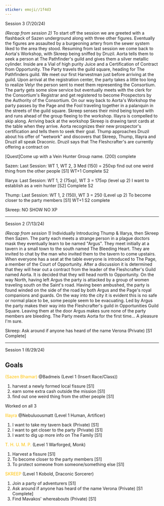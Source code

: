 ```yaml
---
sticker: emoji//1f4d3
---
```

Session 3 (7/20/24)

*(Recap from session 2)* 
To start off the session we are greeted with a flashback of Sazen underground along with three other figures. Eventually the figures are assaulted by a burgeoning artery from the sewer system liked to the area they stood.
Resuming from last session we come back to Aorta's Workshop, with Skreep being sniffed by Druzil. 
Aorta tells them to seek a person at The Pathfinder's guild and gives them a silver metallic cylinder. Inside are a Vial of high purity Juice and a Certification of Contract from Opportunity. 
The Party travels the guild square, heading for The Pathfinders guild. 
We meet our first Harvestman just before arriving at the guild.
Upon arrival at the registration center, the party takes a little too long to realize Velyr the person sent to meet them representing the Consortium. 
The party gets some slow service but eventually meets with the clerk for the Consortium's Registrar and get registered to become Prospectors by the Authority of the Consortium. 
On our way back to Aorta's Workshop the party passes by the Page and the Fool traveling together in a palanquin in the streets of the guild square. Skreep senses their mind being toyed with and runs ahead of the group fleeing to the workshop. Illayra is compelled to skip along. 
Arriving back at the workshop Skreep is drawing tarot cards at the table when they arrive. 
Aorta recognizes their new prospector's certification and tells them to seek their goal. 
Thump approaches Druzil about his offer of "wetwork" and discovers that Skreep, Thump, Illayra and Druzil all speak Draconic. 
Druzil says that The Fleshcrafter's are currently offering a contract on 



[Quest]Come up with a Vein Hunter Group name. (200) complete

Sazen: 
Last Session: WT 1, WT 2, 3 Med (150) = 250xp 
find out one weird thing from the other people [S1] WT+1 Complete S2

Illarya: 
Last Session: WT 1, 2 (75xp), WT 3 = 175xp (level up 2)
I want to establish as a vein hunter [S2] Complete S2

Thump: 
Last Session: WT 1, 2 (150), WT 3 = 250 (Level up 2)
To become closer to the party members [S1] WT+1 S2 complete

Skreep: NO SHOW NO XP 

---


Session 2 (7/13/24)

*(Recap from session 1)* 
Individually Introducing Thump & Illarya, then Skreep then Sazen. The party each meets a strange person in a plague doctors mask they eventually learn to be named "Argus". They meet initially at a tavern in a small town to the south named The Bleeding Heart. They are invited to chat by the man who invited them to the tavern to come upstairs. 
When everyone has a seat at the table everyone is introduced to The Page, a member of the Court of Opportunity. After a discussion it is determined that they will hear out a contract from the leader of the Fleshcrafter's Guild named Aorta. It is decided that they will head north to Opportunity. 
On the way North, having left Argus the party is attacked by a group of women traveling south on the Saint's road. Having been ambushed, the party is found winded on the side of the road by both Argus and the Page's royal companions and guards. 
On the way into the city it is evident this is no safe or normal place to be, some people seem to be evacuating. 
Led by Argus the party makes their way into the Fleshcrafter's guild in Opportunities Guild Square. 
Leaving them at the door Argus makes sure none of the party members are bleeding. 
The Party meets Aorta for the first time... A pleasure I'm sure.

Skreep: 
Ask around if anyone has heard of the name Verona (Private) [S1 Complete] 


---
Session 1 (6/29/24)
## Goals
<span style="color:#ffc000">(Sazen Bhamar)</span> @Badmeis (Level 1 (Insert Race/Class))
1. harvest a newly formed local fissure [S1]
2. earn some extra cash outside the mission [S1]
3. find out one weird thing from the other people [S1]

Worked on all 3

<span style="color:#ffc000">Illayra</span> @Nebuluousmatt (Level 1 Human, Artificer)
1. I want to take my tavern back (Private) [S1]
2. I want to get closer to the party (Private) [S1]
3. I want to dig up more info on The Family [S1]



<span style="color:#ffc000">T. H. U. M. P. </span>(Level 1 Warforged, Monk)
1. Harvest a fissure [S1]
2. To become closer to the party members [S1]
3. To protect someone from someone/something else [S1]



<span style="color:#ffc000">SKREEP</span> (Level 1 Kobold, Draconic Sorcerer)
1. Join a party of adventurers [S1]
2. Ask around if anyone has heard of the name Verona (Private) [S1 Complete] 
3. Find Mavakos' whereabouts (Private) [S1]